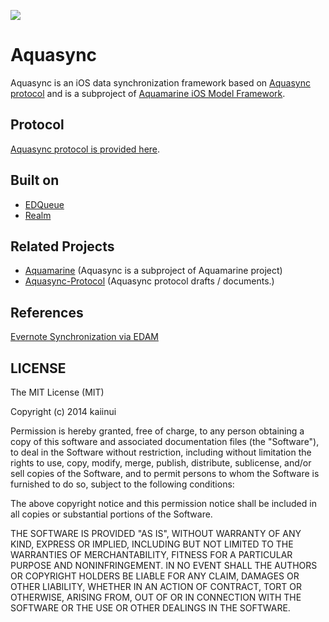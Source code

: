 ![](https://dl.dropboxusercontent.com/u/7817937/_github/aquamarine/aquasync_logo.png)

Aquasync
===

Aquasync is an iOS data synchronization framework based on [Aquasync protocol](https://github.com/AQAquamarine/aquasync-protocol) and is a subproject of [Aquamarine iOS Model Framework](https://github.com/kaiinui/Aquamarine).

Protocol
---

[Aquasync protocol is provided here](https://github.com/AQAquamarine/aquasync-protocol).

Built on
--

- [EDQueue](https://github.com/thisandagain/queue)
- [Realm](https://github.com/realm/realm-cocoa)

Related Projects
---

- [Aquamarine](https://github.com/kaiinui/Aquamarine) (Aquasync is a subproject of Aquamarine project)
- [Aquasync-Protocol](https://github.com/AQAquamarine/aquasync-protocol) (Aquasync protocol drafts / documents.)

References
---

[Evernote Synchronization via EDAM](https://dev.evernote.com/media/pdf/edam-sync.pdf)

LICENSE
---

The MIT License (MIT)

Copyright (c) 2014 kaiinui

Permission is hereby granted, free of charge, to any person obtaining a copy of this software and associated documentation files (the "Software"), to deal in the Software without restriction, including without limitation the rights to use, copy, modify, merge, publish, distribute, sublicense, and/or sell copies of the Software, and to permit persons to whom the Software is furnished to do so, subject to the following conditions:

The above copyright notice and this permission notice shall be included in all copies or substantial portions of the Software.

THE SOFTWARE IS PROVIDED "AS IS", WITHOUT WARRANTY OF ANY KIND, EXPRESS OR IMPLIED, INCLUDING BUT NOT LIMITED TO THE WARRANTIES OF MERCHANTABILITY, FITNESS FOR A PARTICULAR PURPOSE AND NONINFRINGEMENT. IN NO EVENT SHALL THE AUTHORS OR COPYRIGHT HOLDERS BE LIABLE FOR ANY CLAIM, DAMAGES OR OTHER LIABILITY, WHETHER IN AN ACTION OF CONTRACT, TORT OR OTHERWISE, ARISING FROM, OUT OF OR IN CONNECTION WITH THE SOFTWARE OR THE USE OR OTHER DEALINGS IN THE SOFTWARE.

